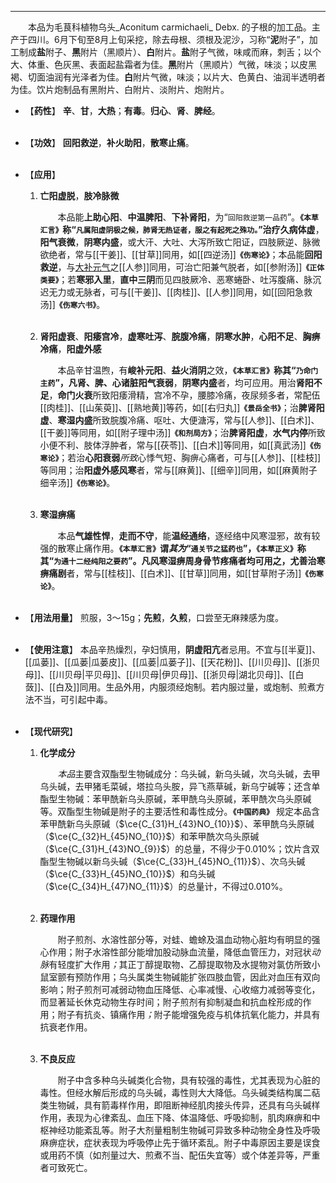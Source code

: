 ---
&emsp;&emsp;本品为毛茛科植物乌头_Aconitum carmichaeli_ Debx. 的子根的加工品。主产于四川。6月下旬至8月上旬采挖，除去母根、须根及泥沙，习称“**泥**附子”，加工制成**盐**附子、**黑**附片（黑顺片）、**白**附片。**盐**附子气微，味咸而麻，刺舌；以个大、体重、色灰黑、表面起盐霜者为佳。**黑**附片（黑顺片）气微，味淡；以皮黑褐、切面油润有光泽者为佳。**白**附片气微，味淡；以片大、色黄白、油润半透明者为佳。饮片炮制品有黑附片、白附片、淡附片、炮附片。

- 【**药性**】
	**辛**、**甘**，**大热**；**有毒**。**归心**、**肾**、**脾经**。<br></br>

- 【**功效**】
	**回阳救逆**，**补火助阳**，**散寒止痛**。<br></br>

- 【**应用**】
	1. **亡阳虚脱**，**肢冷脉微**
		
		&emsp;&emsp;本品能**上助心阳**、**中温脾阳**、**下补肾阳**，为“`回阳救逆第一品药`”。**`《本草汇言》`**称“`凡属阳虚阴极之候，肺肾无热证者，服之有起死之殊功。`”治疗**久病体虚**，**阳气衰微**，**阴寒内盛**，或大汗、大吐、大泻所致亡阳证，四肢厥逆<dfn>、</dfn>脉微欲绝者，常与[[干姜]]、[[甘草]]同用，如[[四逆汤]]**`《伤寒论》`**；本品能**回阳救逆**，与<ins>大补元气</ins>之[[人参]]同用，可治亡阳兼气脱者，如[[参附汤]]**`《正体类要》`**；若**寒邪入里**，**直中三阴**而见四肢厥冷<dfn>、</dfn>恶寒蜷卧<dfn>、</dfn>吐泻腹痛<dfn>、</dfn>脉沉迟无力或无脉者，可与[[干姜]]、[[肉桂]]、[[人参]]同用，如[[回阳急救汤]]**`《伤寒六书》`**。<br></br>
	
	2. **肾阳虚衰**、**阳痿宫冷**，**虚寒吐泻**、**脘腹冷痛**，**阴寒水肿**，**心阳不足**、**胸痹冷痛**，**阳虚外感**
		
		&emsp;&emsp;本品辛甘温煦，有**峻补元阳**、**益火消阴**之效，**`《本草汇言》`**称其“`乃命门主药`”，凡肾、脾、心**诸脏阳气衰弱**，**阴寒内盛**者，均可应用。用治**肾阳不足**，**命门火衰**所致阳痿滑精，宫冷不孕，腰膝冷痛，夜尿频多者，常配伍[[肉桂]]、[[山茱萸]]、[[熟地黄]]等药，如[[右归丸]]**`《景岳全书》`**；治**脾肾阳虚**、**寒湿内盛**所致脘腹冷痛<dfn>、</dfn>呕吐<dfn>、</dfn>大便溏泻，常与[[人参]]、[[白术]]、[[干姜]]等同用，如[[附子理中汤]]**`《和剂局方》`**；治**脾肾阳虚**，**水气内停**所致小便不利<dfn>、</dfn>肢体浮肿者，常与[[茯苓]]、[[白术]]等同用，如[[真武汤]]**`《伤寒论》`**；若治**心阳衰弱**<dfn>所致</dfn>心悸气短<dfn>、</dfn>胸痹心痛者，可与[[人参]]、[[桂枝]]等同用；治**阳虚外感风寒**者，常与[[麻黄]]、[[细辛]]同用，如[[麻黄附子细辛汤]]**`《伤寒论》`**。<br></br>
	
	3. **寒湿痹痛**
		
		&emsp;&emsp;本品**气雄性悍**，**走而不守**，能**温经通络**，逐经络中风寒湿邪，故有较强的散寒止痛作用。**`《本草汇言》`**谓<dfn>其为</dfn>“`通关节之猛药也`”，**`《本草正义》`**称其“`为通十二经纯阳之要药`”。凡风寒湿痹周身骨节疼痛者均可用之，尤善治**寒痹痛剧**者，常与[[桂枝]]、[[白术]]、[[甘草]]同用，如[[甘草附子汤]]**`《伤寒论》`**。<br></br>

- 【**用法用量**】
	煎服，3～15g；**先煎**，**久煎**，口尝至无麻辣感为度。<br></br>

- 【**使用注意**】
	本品辛热燥烈，孕妇慎用，**阴虚阳亢**者忌用。不宜与[[半夏]]、[[瓜蒌]]、[[瓜蒌|瓜蒌皮]]、[[瓜蒌|瓜蒌子]]、[[天花粉]]、[[川贝母]]、[[浙贝母]]、[[川贝母|平贝母]]、[[川贝母|伊贝母]]、[[浙贝母|湖北贝母]]、[[白蔹]]、[[白及]]同用。生品外用，内服须经炮制。若内服过量，或炮制、煎煮方法不当，可引起中毒。<br></br>

- 【**现代研究**】
	1. **化学成分**
		
		&emsp;&emsp;<dfn>本品</dfn>主要含双酯型生物碱成分：乌头碱，新乌头碱，次乌头碱，去甲乌头碱，去甲猪毛菜碱，塔拉乌头胺，异飞燕草碱，新乌宁碱等；还含单酯型生物碱：苯甲酰新乌头原碱，苯甲酰乌头原碱，苯甲酰次乌头原碱等。双酯型生物碱是附子的主要活性和毒性成分。**`《中国药典》`** 规定本品含苯甲酰新乌头原碱（$\ce{C_{31}H_{43}NO_{10}}$）、苯甲酰乌头原碱（$\ce{C_{32}H_{45}NO_{10}}$）和苯甲酰次乌头原碱（$\ce{C_{31}H_{43}NO_{9}}$）的总量，不得少于0.010%；饮片含双酯型生物碱以新乌头碱（$\ce{C_{33}H_{45}NO_{11}}$）、次乌头碱（$\ce{C_{33}H_{45}NO_{10}}$）和乌头碱（$\ce{C_{34}H_{47}NO_{11}}$）的总量计，不得过0.010%。<br></br>
	
	2. **药理作用**
		
		&emsp;&emsp;附子煎剂、水溶性部分等，对蛙、蟾蜍及温血动物心脏均有明显的强心作用；附子水溶性部分能增加股动脉血流量，降低血管压力，对冠状<dfn>动脉</dfn>有轻度扩大作用<dfn>；</dfn>其正丁醇提取物<dfn>、</dfn>乙醇提取物及水提物对氯仿所致小鼠室颤有预防作用；乌头属类生物碱能扩张四肢血管，因此对血压有双向影响；附子煎剂可减弱动物血压降低、心率减慢、心收缩力减弱等变化，而显著延长休克动物生存时间；附子煎剂有抑制凝血和抗血栓形成的作用；附子有抗炎、镇痛作用<dfn>；</dfn>附子能增强免疫与机体抗氧化能力，并具有抗衰老作用。<br></br>
	
	3. **不良反应**
		
		&emsp;&emsp;附子中含多种乌头碱类化合物，具有较强的毒性，尤其表现为心脏的毒性。但经水解后形成的乌头碱，毒性则大大降低。乌头碱类结构属二萜类生物碱，具有箭毒样作用，即阻断神经肌肉接头传异，还具有乌头碱样作用，表现为心律紊乱、血压下降、体温降低、呼吸抑制，肌肉麻痹和中枢神经功能紊乱等。附子大剂量粗制生物碱可异致多种动物全身性及呼吸麻痹症状，症状表现为呼吸停止先于循环紊乱。附子中毒原因主要是误食或用药不慎（如剂量过大<dfn>、</dfn>煎煮不当<dfn>、</dfn>配伍失宜等）或个体差异等，严重者可致死亡。